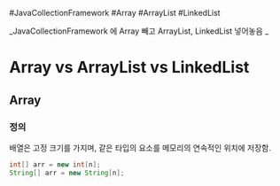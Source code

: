 #JavaCollectionFramework #Array #ArrayList #LinkedList

_JavaCollectionFramework 에 Array 빼고 ArrayList, LinkedList 넣어놓음 _

# Array vs ArrayList vs LinkedList

## Array
### 정의
배열은 고정 크기를 가지며, 같은 타입의 요소를 메모리의 연속적인 위치에 저장함.
```java
int[] arr = new int[n];
String[] arr = new String[n];

```

